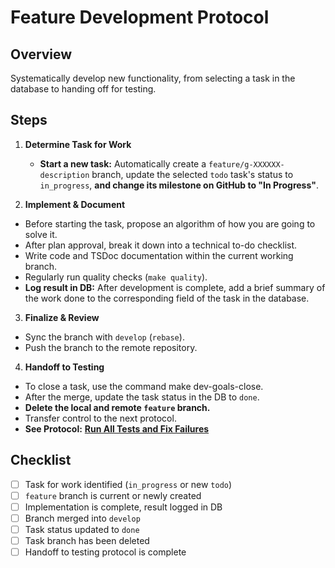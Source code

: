 # Feature Development Protocol

## Overview
Systematically develop new functionality, from selecting a task in the database to handing off for testing.

## Steps
1. **Determine Task for Work**
   - **Start a new task:** Automatically create a `feature/g-XXXXXX-description` branch, update the selected `todo` task's status to `in_progress`, **and change its milestone on GitHub to "In Progress"**.

2.  **Implement & Document**
   - Before starting the task, propose an algorithm of how you are going to solve it.
   - After plan approval, break it down into a technical to-do checklist.
   - Write code and TSDoc documentation within the current working branch.
   - Regularly run quality checks (`make quality`).
   - **Log result in DB:** After development is complete, add a brief summary of the work done to the corresponding field of the task in the database.

3.  **Finalize & Review**
   - Sync the branch with `develop` (`rebase`).
   - Push the branch to the remote repository.

4.  **Handoff to Testing**
   - To close a task, use the command make dev-goals-close.
   - After the merge, update the task status in the DB to `done`.
   - **Delete the local and remote `feature` branch.**
   - Transfer control to the next protocol.
   - **See Protocol:** **[Run All Tests and Fix Failures](./run-all-tests-and-fix-failures.md)**

## Checklist
- [ ] Task for work identified (`in_progress` or new `todo`)
- [ ] `feature` branch is current or newly created
- [ ] Implementation is complete, result logged in DB
- [ ] Branch merged into `develop`
- [ ] Task status updated to `done`
- [ ] Task branch has been deleted
- [ ] Handoff to testing protocol is complete